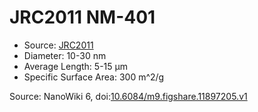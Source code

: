 <a name="material" />

# JRC2011 NM-401
<script type="application/ld+json">
  {
    "@context": "https://schema.org/",
    "@type": "ChemicalSubstance",
    "@id": "https://egonw.github.io/nanowiki/nanowiki359.html#material",
    "http://purl.org/dc/terms/conformsTo":
      {
        "@type": "CreativeWork",
        "@id": "https://bioschemas.org/profiles/ChemicalSubstance/0.4-RELEASE/"
      },
    "identfier": "359",
    "name": "JRC2011 NM-401",
    "url": "https://egonw.github.io/nanowiki/nanowiki359.html#material",
    "sameAs": "http://127.0.0.1/mediawiki/index.php/Special:URIResolver/JRC2011_NM-2D401"
  }
</script>


* Source: [JRC2011](articleJRC2011.md)
* Diameter: 10-30 nm
* Average Length: 5-15 μm
* Specific Surface Area: 300 m^2/g


Source: NanoWiki 6, doi:[10.6084/m9.figshare.11897205.v1](https://doi.org/10.6084/m9.figshare.11897205.v1)
